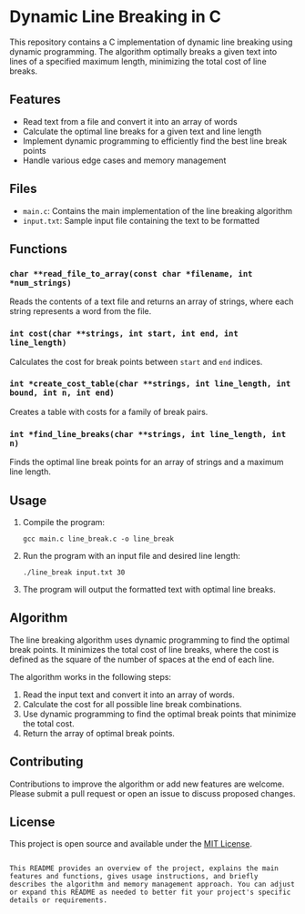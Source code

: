 # Dynamic Line Breaking in C

This repository contains a C implementation of dynamic line breaking using dynamic programming. The algorithm optimally breaks a given text into lines of a specified maximum length, minimizing the total cost of line breaks.

## Features

- Read text from a file and convert it into an array of words
- Calculate the optimal line breaks for a given text and line length
- Implement dynamic programming to efficiently find the best line break points
- Handle various edge cases and memory management

## Files

- `main.c`: Contains the main implementation of the line breaking algorithm
- `input.txt`: Sample input file containing the text to be formatted

## Functions

### `char **read_file_to_array(const char *filename, int *num_strings)`

Reads the contents of a text file and returns an array of strings, where each string represents a word from the file.

### `int cost(char **strings, int start, int end, int line_length)`

Calculates the cost for break points between `start` and `end` indices.

### `int *create_cost_table(char **strings, int line_length, int bound, int n, int end)`

Creates a table with costs for a family of break pairs.

### `int *find_line_breaks(char **strings, int line_length, int n)`

Finds the optimal line break points for an array of strings and a maximum line length.

## Usage

1. Compile the program:
   ```
   gcc main.c line_break.c -o line_break
   ```

2. Run the program with an input file and desired line length:
   ```
   ./line_break input.txt 30
   ```

3. The program will output the formatted text with optimal line breaks.

## Algorithm

The line breaking algorithm uses dynamic programming to find the optimal break points. It minimizes the total cost of line breaks, where the cost is defined as the square of the number of spaces at the end of each line.

The algorithm works in the following steps:
1. Read the input text and convert it into an array of words.
2. Calculate the cost for all possible line break combinations.
3. Use dynamic programming to find the optimal break points that minimize the total cost.
4. Return the array of optimal break points.

## Contributing

Contributions to improve the algorithm or add new features are welcome. Please submit a pull request or open an issue to discuss proposed changes.

## License

This project is open source and available under the [MIT License](LICENSE).
```

This README provides an overview of the project, explains the main features and functions, gives usage instructions, and briefly describes the algorithm and memory management approach. You can adjust or expand this README as needed to better fit your project's specific details or requirements.
